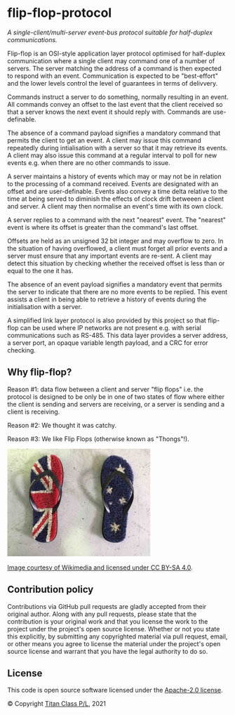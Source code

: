 # flip-flop-protocol

*A single-client/multi-server event-bus protocol suitable for half-duplex communications.*

Flip-flop is an OSI-style application layer protocol optimised for half-duplex communication where a single client may command one of a number of servers. The server matching the address of a command is then expected to respond with an event. Communication is expected to be "best-effort" and the lower levels control the level of guarantees in terms of delivvery.

Commands instruct a server to do something, normally resulting in an event. All commands convey an offset to the last event that the client received so that a server knows the next event it should reply with. Commands are use-definable.

The absence of a command payload signifies a mandatory command that permits the client to get an event. A client may issue this command repeatedly during intialisation with a server so that it may retrieve its events. A client may also issue this command at a regular interval to poll for new events e.g. when there are no other commands to issue.

A server maintains a history of events which may or may not be in relation to the processing of a command received. Events are designated with an offset and are user-definable. Events also convey a time delta relative to the time at being served to diminish the effects of clock drift betweeen a client and server. A client may then normalise an event's time with its own clock.

A server replies to a command with the next "nearest" event. The "nearest" event is where its offset is greater than the command's last offset.

Offsets are held as an unsigned 32 bit integer and may overflow to zero. In the situation of having overflowed, a client must forget all prior events and a server must ensure that any important events are re-sent. A client may detect this
situation by checking whether the received offset is less than or equal to the one it has.

The absence of an event payload signifies a mandatory event that permits the server to indicate that there are no more events to be replied. This event assists a client in being able to retrieve a history of events during the initialisation with a server.

A simplified link layer protocol is also provided by this project so that flip-flop can be used where IP networks are not present e.g. with serial communications such as RS-485. This data layer provides a server address, a server port, an opaque variable length payload, and a CRC for error checking.

## Why flip-flop?

Reason #1: data flow between a client and server "flip flops" i.e. the protocol is designed to be only be in one of two states of flow where either the client is sending and servers are receiving, or a server is sending and a client is receiving.

Reason #2: We thought it was catchy.

Reason #3: We like Flip Flops (otherwise known as "Thongs"!).

![Flip Flops!](Australia_Day_Thongs.jpg "Australia Day Flip Flops!")


[Image courtesy of Wikimedia and licensed under CC BY-SA 4.0](https://commons.wikimedia.org/wiki/Category:Flip-flops_(footwear)#/media/File:Australia_Day_Thongs.tiff).

## Contribution policy

Contributions via GitHub pull requests are gladly accepted from their original author. Along with any pull requests, please state that the contribution is your original work and that you license the work to the project under the project's open source license. Whether or not you state this explicitly, by submitting any copyrighted material via pull request, email, or other means you agree to license the material under the project's open source license and warrant that you have the legal authority to do so.

## License

This code is open source software licensed under the [Apache-2.0 license](./LICENSE).

© Copyright [Titan Class P/L](https://www.titanclass.com.au/), 2021